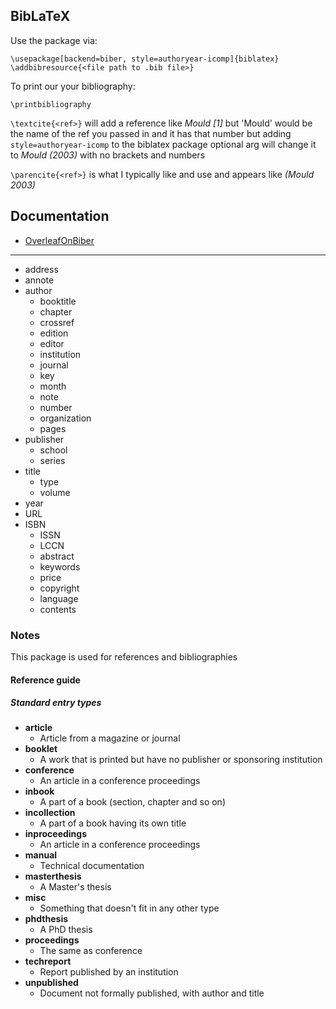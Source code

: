 

## BibLaTeX

Use the package via:

`\usepackage[backend=biber, style=authoryear-icomp]{biblatex}`
`\addbibresource{<file path to .bib file>}`

To print our your bibliography:

`\printbibliography`

`\textcite{<ref>}` will add a reference like _Mould [1]_ but 'Mould' would be the name of the ref you passed in and it has that number but adding `style=authoryear-icomp` to the biblatex package optional arg will change it to _Mould (2003)_ with no brackets and numbers

`\parencite{<ref>}` is what I typically like and use and appears like _(Mould 2003)_

## Documentation

- [OverleafOnBiber](https://www.overleaf.com/learn/latex/Bibliography_management_with_bibtex)

---

- address
- annote
- author
  - booktitle
  - chapter
  - crossref
  - edition
  - editor
  - institution
  - journal
  - key
  - month
  - note
  - number
  - organization
  - pages
- publisher
  - school
  - series
- title
  - type
  - volume
- year
- URL
- ISBN
  - ISSN
  - LCCN
  - abstract
  - keywords
  - price
  - copyright
  - language
  - contents

### Notes

This package is used for references and bibliographies

#### Reference guide

##### Standard entry types

- **article**
  - Article from a magazine or journal
- **booklet**
  - A work that is printed but have no publisher or sponsoring institution
- **conference**
  - An article in a conference proceedings
- **inbook**
  - A part of a book (section, chapter and so on)
- **incollection**
  - A part of a book having its own title
- **inproceedings**
  - An article in a conference proceedings
- **manual**
  - Technical documentation
- **masterthesis**
  - A Master's thesis
- **misc**
  - Something that doesn't fit in any other type
- **phdthesis**
  - A PhD thesis
- **proceedings**
  - The same as conference
- **techreport**
  - Report published by an institution
- **unpublished**
  - Document not formally published, with author and title
